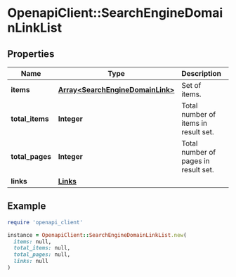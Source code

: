 # OpenapiClient::SearchEngineDomainLinkList

## Properties

| Name | Type | Description | Notes |
| ---- | ---- | ----------- | ----- |
| **items** | [**Array&lt;SearchEngineDomainLink&gt;**](SearchEngineDomainLink.md) | Set of items. |  |
| **total_items** | **Integer** | Total number of items in result set. |  |
| **total_pages** | **Integer** | Total number of pages in result set. |  |
| **links** | [**Links**](Links.md) |  | [optional] |

## Example

```ruby
require 'openapi_client'

instance = OpenapiClient::SearchEngineDomainLinkList.new(
  items: null,
  total_items: null,
  total_pages: null,
  links: null
)
```

